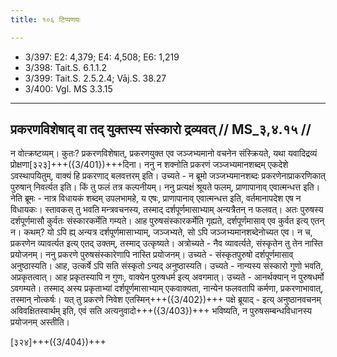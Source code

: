 ```yaml
---
title: १०६ टिप्पणयः

---
```

- 3/397: E2: 4,379; E4: 4,508; E6: 1,219
- 3/398: Tait.S. 6.1.1.2
- 3/399: Tait.S. 2.5.2.4; Vāj.S. 38.27
- 3/400: Vgl. MS 3.3.15

____________________________________________


## प्रकरणविशेषाद् वा तद् युक्तस्य संस्कारो द्रव्यवत् // MS_३,४.१५ //

न वोत्क्रष्टव्यम्। कुतः? प्रकरणविशेषात्, प्रकरणयुक्त एव जञ्जभ्यमानो वचनेन संस्क्रियते, यथा यवादिद्रव्यं प्रोक्षणा[३२३]+++({3/401})+++दिना। ननु न शक्नोति प्रकरणं जञ्जभ्यमानशब्दम् एकदेशे ऽवस्थापयितुम्, वाक्यं हि प्रकरणाद् बलवत्तरम् इति। उच्यते - न ब्रूमो जञ्जभ्यमानशब्दः प्रकरणेनाप्राकरणिकात् पुरुषान् निवर्त्यत इति। किं तु फलं तत्र कल्पनीयम्। ननु प्रत्यक्षं श्रूयते फलम्, प्राणापानाव् एवात्मन्धत्त इति। नेति ब्रूमः - नात्र विधायकं शब्दम् उपलभामहे, य एषः, प्राणापानाव् एवात्मन्धत्त इति, वर्तमानापदेश एष न विधायकः। स्तावकस् तु भवति मन्त्रवचनस्य, तस्माद् दर्शपूर्णमासाभ्याम् अन्यत्रैतन् न फलवत्। अतः पुरुषस्य दर्शपूर्णमासौ कुर्वतः संस्कारकर्मेति गम्यते।
आह पुरुषसंस्कारकर्मेति गृह्यते, दर्शपूर्णमासाव् एव कुर्वत इत्य् एतन् न। कथम्? यो ऽपि ह्य् अन्यत्र दर्शपूर्णमासाभ्याम्, जञ्जभ्यते, सो ऽपि जञ्जभ्यमानशब्देनोच्यत एव। न च, प्रकरणेन व्यावर्त्यत इत्य् एतद् उक्तम्, तस्माद् उत्कृष्यते। अत्रोच्यते - नैव व्यावर्त्यते, संस्कृतेन तु तेन नास्ति प्रयोजनम्। ननु प्रकरणे पुरुषसंस्कारेणापि नास्ति प्रयोजनम्। उच्यते - संस्कृतपुरुषो दर्शपूर्णमासाव् अनुष्ठास्यति। आह, उत्कर्षे ऽपि सति संस्कृतो ऽन्यद् अनुष्ठास्यति। उच्यते - नान्यस्य संस्कारो गुणो भवति, अप्रकृतत्वात्। आह प्रकृतस्यापि न गुणः, वाक्येन पुरुषधर्म इत्य् अवगमात्। उच्यते - आनर्थक्यान् न पुरुषधर्मो ऽवगम्यते। तस्माद् अस्य प्रकृताभ्यां दर्शपूर्णमासाभ्याम् एकवाक्यता, नान्येन फलवतापि कर्मणा, प्रकरणाभावात्, तस्मान् नोत्कर्षः।
यत् तु प्रकरणे निवेश एतस्मिन्+++({3/402})+++ पक्षे ब्रूयाद् - इत्य् अनुष्ठानवचनम् अविवक्षितस्वार्थम् इति, एवं सति अत्यनुवादो+++({3/403})+++ भविष्यति, न पुरुषसम्बन्धविधानस्य प्रयोजनम् अस्तीति।

[३२४]+++({3/404})+++